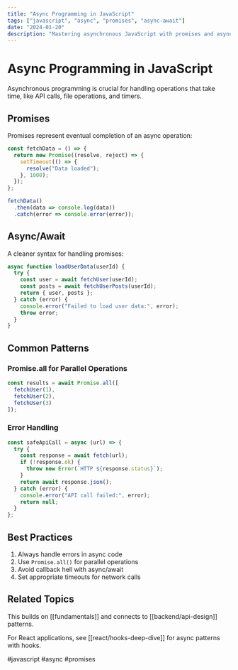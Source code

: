 ```yaml
---
title: "Async Programming in JavaScript"
tags: ["javascript", "async", "promises", "async-await"]
date: "2024-01-20"
description: "Mastering asynchronous JavaScript with promises and async/await"
---
```


# Async Programming in JavaScript

Asynchronous programming is crucial for handling operations that take time, like API calls, file operations, and timers.

## Promises

Promises represent eventual completion of an async operation:

```javascript
const fetchData = () => {
  return new Promise((resolve, reject) => {
    setTimeout(() => {
      resolve("Data loaded");
    }, 1000);
  });
};

fetchData()
  .then(data => console.log(data))
  .catch(error => console.error(error));
```

## Async/Await

A cleaner syntax for handling promises:

```javascript
async function loadUserData(userId) {
  try {
    const user = await fetchUser(userId);
    const posts = await fetchUserPosts(userId);
    return { user, posts };
  } catch (error) {
    console.error("Failed to load user data:", error);
    throw error;
  }
}
```

## Common Patterns

### Promise.all for Parallel Operations
```javascript
const results = await Promise.all([
  fetchUser(1),
  fetchUser(2),
  fetchUser(3)
]);
```

### Error Handling
```javascript
const safeApiCall = async (url) => {
  try {
    const response = await fetch(url);
    if (!response.ok) {
      throw new Error(`HTTP ${response.status}`);
    }
    return await response.json();
  } catch (error) {
    console.error("API call failed:", error);
    return null;
  }
};
```

## Best Practices

1. Always handle errors in async code
2. Use `Promise.all()` for parallel operations
3. Avoid callback hell with async/await
4. Set appropriate timeouts for network calls

## Related Topics

This builds on [[fundamentals]] and connects to [[backend/api-design]] patterns.

For React applications, see [[react/hooks-deep-dive]] for async patterns with hooks.

#javascript #async #promises